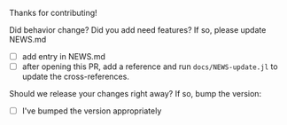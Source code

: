 Thanks for contributing!

Did behavior change? Did you add need features? If so, please update NEWS.md
- [ ] add entry in NEWS.md
- [ ] after opening this PR, add a reference and run `docs/NEWS-update.jl` to update the cross-references.

Should we release your changes right away? If so, bump the version:
- [ ] I've bumped the version appropriately
